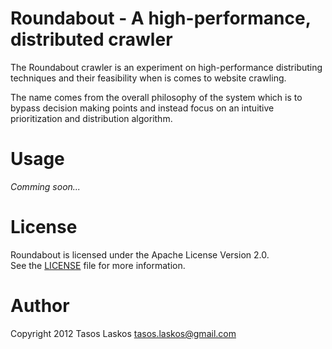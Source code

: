 # Roundabout - A high-performance, distributed crawler

The Roundabout crawler is an experiment on high-performance distributing techniques and their feasibility
when is comes to website crawling.

The name comes from the overall philosophy of the system which is to bypass
decision making points and instead focus on an intuitive prioritization and distribution algorithm.

# Usage

_Comming soon..._

# License
Roundabout is licensed under the Apache License Version 2.0.<br/>
See the [LICENSE](file.LICENSE.html) file for more information.


# Author
Copyright 2012 Tasos Laskos <tasos.laskos@gmail.com>

